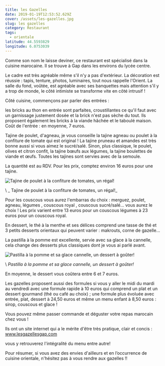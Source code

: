 ```yaml
---
title: les Gazelles
date: 2019-01-19T12:53:52.629Z
cover: /assets/les-gazelles.jpg
slug: les gazelles
category: Restaurant
tags:
  - orientale
latitude: 44.5593829
longitude: 6.0753039
---
```

Comme son nom le laisse deviner, ce restaurant est spécialisé dans la cuisine marocaine. Il se trouve à Gap dans les environs du lycée centre.

Le cadre est très agréable même s'il n'y a pas d'extérieur. La décoration est réussie : tapis, tenture, photos, luminaires, tout nous rappelle l'Orient. La salle du fond, voûtée, est agréable avec ses banquettes mais attention s'il y a trop de monde, le côté intimiste se transforme vite en côté intrusif !

Côté cuisine,  commençons par parler des entrées : 

les bricks au thon en entrée sont parfaites, croustillantes ce qu'il faut avec un garnissage justement dosée et la brick n'est pas sèche du tout. Ils proposent également les bricks à la viande hâchée et le taboulé maison. Coût de l'entrée : en moyenne, 7 euros. 

Tajine de poulet, d'agneau, je vous conseille la tajine agneau ou poulet à la confiture de tomate qui est original ! La tajine pruneau et amandes est très bonne aussi si vous aimez le sucré/salé. Sinon, plus classique, le poulet, olives et citron confit, la tajine bœufs aux légumes, la tajine boulettes de viande et œufs. Toutes les tajines sont servies avec de la semoule. 

La quantité est au RDV. Pour les prix, comptez environ 16 euros pour une tajine. 

![Tajine de poulet à la confiture de tomates, un régal!](/assets/img_20190118_205211.jpg)

\    _  Tajine de poulet à la confiture de tomates, un régal!_



Pour les couscous vous aurez l'embarras du choix : merguez, poulet, agneau, légumes , couscous royal , couscous sucré/salé... vous aurez le choix ! Les prix varient entre 13 euros pour un couscous légumes à 23 euros pour un couscous royal. 

En dessert, le thé à la menthe et ses délices comprend une tasse de thé et 3 petits desserts orientaux qui peuvent varier : makrouts, corne de gazelle...

La pastilla à la pomme est excellente, servie avec sa glace à la cannelle, cela change des desserts plus classiques dont je vous ai parlé avant. 

![Pastilla à la pomme et sa glace cannelle, un dessert à goûter!](/assets/img_20190118_214506.jpg)

\    _Pastilla à la pomme et sa glace cannelle, un dessert à goûter!_



En moyenne, le dessert vous coûtera entre 6 et 7 euros. 

Les gazelles proposent aussi des formules si vous y aller le midi du mardi au vendredi avec une formule rapide à 10 euros qui comprend un plat et un dessert gourmand (thé ou café au choix) ;  une formule plus évoluée avec entrée, plat, dessert à 24,50 euros et même un menu enfant à 8,50 euros : sirop, couscous et glace ! 

Vous pouvez même passer commande et déguster votre repas marocain chez vous !

Ils ont un site internet qui a le mérite d'être très pratique, clair et concis : www.lesgazellesgap.com

vous y retrouverez l'intégralité du menu entre autre!

Pour résumer, si vous avez des envies d'ailleurs et en l’occurrence de cuisine orientale, n'hésitez pas à vous rendre aux gazelles !!
